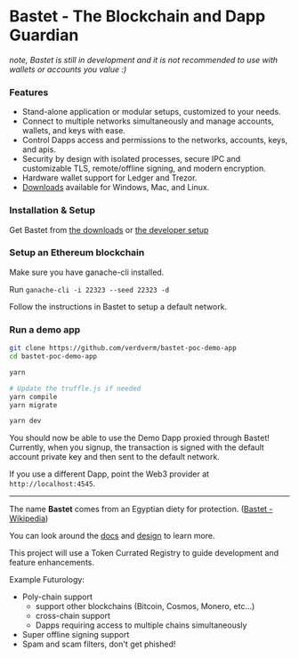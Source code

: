 # Bastet - The Blockchain and Dapp Guardian

_note, Bastet is still in development and
it is not recommended to use with wallets or accounts you value :)_

### Features

- Stand-alone application or modular setups, customized to your needs.
- Connect to multiple networks simultaneously and manage accounts, wallets, and keys with ease.
- Control Dapps access and permissions to the networks, accounts, keys, and apis.
- Security by design with isolated processes, secure IPC and customizable TLS, remote/offline signing, and modern encryption.
- Hardware wallet support for Ledger and Trezor.
- [Downloads](https://drive.google.com/open?id=1mGVt5M_3C9NwSFAMJ79G56sGX4qrL899) available for Windows, Mac, and Linux.

### Installation & Setup

Get Bastet from
[the downloads](https://drive.google.com/open?id=1mGVt5M_3C9NwSFAMJ79G56sGX4qrL899)
or
[the developer setup](./docs/development.md)

### Setup an Ethereum blockchain

Make sure you have ganache-cli installed.

Run `ganache-cli -i 22323 --seed 22323 -d`

Follow the instructions in Bastet
to setup a default network.

### Run a demo app

```bash
git clone https://github.com/verdverm/bastet-poc-demo-app
cd bastet-poc-demo-app

yarn

# Update the truffle.js if needed
yarn compile
yarn migrate

yarn dev
```

You should now be able to use the Demo Dapp
proxied through Bastet!
Currently, when you signup, the transaction
is signed with the default account private key
and then sent to the default network.

If you use a different Dapp,
point the Web3 provider at `http://localhost:4545`.

---

The name __Bastet__ comes from an Egyptian diety for protection. ([Bastet - Wikipedia](https://en.wikipedia.org/wiki/Bastet))

You can look around the [docs](./docs) and [design](./docs/design.md) to learn more.

This project will use a Token Currated Registry
to guide development and feature enhancements.

Example Futurology:

- Poly-chain support
  - support other blockchains (Bitcoin, Cosmos, Monero, etc...)
  - cross-chain support
  - Dapps requiring access to multiple chains simultaneously
- Super offline signing support
- Spam and scam filters, don't get phished!

